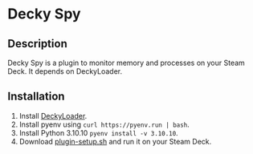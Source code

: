 # Decky Spy

## Description

Decky Spy is a plugin to monitor memory and processes on your Steam Deck. It depends on DeckyLoader.

## Installation

1. Install [DeckyLoader](https://github.com/SteamDeckHomebrew/decky-loader).
2. Install pyenv using `curl https://pyenv.run | bash`.
3. Install Python 3.10.10 `pyenv install -v 3.10.10`.
4. Download [plugin-setup.sh](https://github.com/Seraphli/decky-spy/raw/main/plugin-setup.sh) and run it on your Steam Deck.
